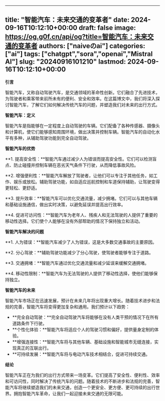 
---
title: "智能汽车：未来交通的变革者"
date: 2024-09-16T10:12:10+00:00
draft: false
image: https://og.g0f.cn/api/og?title=智能汽车：未来交通的变革者
authors: ["naiveのai"]
categories: ["ai"]
tags: ["chatgpt","sora","openai","Mistral AI"]
slug: "20240916101210"
lastmod: 2024-09-16T10:12:10+00:00
---
**引言**

智能汽车，又称自动驾驶汽车，是交通领域的革命性创新。它们融合了先进技术，为驾驶者和乘客带来前所未有的便利、安全和效率。在这篇博文中，我们将深入探讨智能汽车，了解它们如何解决传统汽车的问题，并塑造我们对未来的出行方式。

**智能汽车：定义**

智能汽车是指能够在一定程度上自动驾驶的车辆。它们配备了各种传感器、摄像头和计算机，使它们能够感知周围环境，做出决策并控制车辆。智能汽车的自动化水平有多种，从辅助驾驶功能到完全自动驾驶。

**智能汽车的优势**

**1. 提高安全性：**智能汽车通过减少人为错误而提高安全性。它们可以检测盲点、防止碰撞并控制车辆在恶劣天气条件下行驶，从而降低事故风险。

**2. 增强便利性：**智能汽车解放了驾驶者，让他们可以专注于其他任务，如工作、娱乐或放松。辅助驾驶功能，如自适应巡航控制和车道保持辅助，让驾驶变得更轻松、更舒适。

**3. 提升效率：**智能汽车可以优化交通流量，减少拥堵。它们可以与其他车辆和基础设施通信，做出实时决策，以避免延误并提高出行效率。

**4. 促进可访问性：**智能汽车为老年人、残疾人和无法驾驶的人提供了重要的移动性选择。它们使个人能够在没有外部帮助的情况下保持独立和活动。

**智能汽车解决的问题**

**1. 人为错误：**智能汽车减少了人为错误，这是大多数交通事故的主要原因。

**2. 分心驾驶：**辅助驾驶功能减少了分心驾驶，使驾驶者能够专注于道路。

**3. 交通拥堵：**智能汽车通过优化交通流量和减少延误来缓解交通拥堵。

**4. 移动性限制：**智能汽车为无法驾驶的人提供了移动性选择，使他们能够保持独立。

**智能汽车的未来**

智能汽车市场正在迅速发展，预计在未来几年将出现重大增长。随着技术进步和法规的完善，智能汽车将变得更加复杂和通用。我们预计以下趋势：

* **完全自动驾驶：**完全自动驾驶汽车将能够在没有人类干预的情况下在所有道路条件下行驶。
* **个性化体验：**智能汽车将适应个人的驾驶习惯和偏好，提供量身定制的体验。
* **增强连接性：**智能汽车将与其他车辆、基础设施和智能城市无缝连接，实现真正的互联出行。
* **可持续发展：**智能汽车将与电动汽车技术相结合，促进可持续交通。

**结论**

智能汽车正在为我们的出行方式带来一场变革。它们提高了安全性、便利性、效率和可访问性，同时解决了传统汽车的问题。随着技术的不断进步和法规的完善，智能汽车将继续塑造我们的未来交通，创造一个更安全、更方便、更可持续的出行世界。拥抱智能汽车革命，让我们一起迎接未来交通的无限可能。